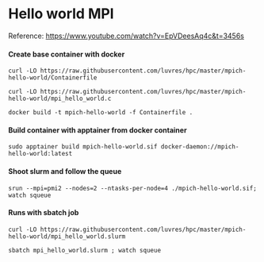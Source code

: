 Hello world MPI
===============

Reference: <https://www.youtube.com/watch?v=EpVDeesAq4c&t=3456s>

#### Create base container with docker
``curl -LO https://raw.githubusercontent.com/luvres/hpc/master/mpich-hello-world/Containerfile``

``curl -LO https://raw.githubusercontent.com/luvres/hpc/master/mpich-hello-world/mpi_hello_world.c``

``docker build -t mpich-hello-world -f Containerfile .``

#### Build container with apptainer from docker container
``sudo apptainer build mpich-hello-world.sif docker-daemon://mpich-hello-world:latest``

#### Shoot slurm and follow the queue
``srun --mpi=pmi2 --nodes=2 --ntasks-per-node=4 ./mpich-hello-world.sif; watch squeue``

#### Runs with sbatch job
``curl -LO https://raw.githubusercontent.com/luvres/hpc/master/mpich-hello-world/mpi_hello_world.slurm``

``sbatch mpi_hello_world.slurm ; watch squeue``


